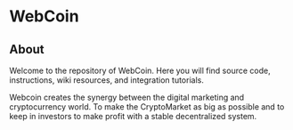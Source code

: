 # WebCoin

## About

Welcome to the repository of WebCoin. Here you will find source code, instructions, wiki resources, and integration tutorials.

Webcoin creates the synergy between the digital marketing and cryptocurrency world. To make the CryptoMarket as big as possible and to keep in investors to make profit with a stable decentralized system.

